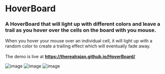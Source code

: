 # HoverBoard
### A HoverBoard that will light up with different colors and leave a trail as you hover over the cells on the board with you mouse.
When you hover your mouse over an individual cell, it will light up with a random color to create a trailing effect which will eventually fade away. <br><br>
The demo is live at **https://therealrajan.github.io/HoverBoard/** <br>

![image](https://user-images.githubusercontent.com/22878736/133244569-062cf8c8-ebc3-4c13-93cf-a0626c123931.png)
![image](https://user-images.githubusercontent.com/22878736/133244664-7da257a5-0402-41b9-b718-0c2b8e502233.png)
![image](https://user-images.githubusercontent.com/22878736/133244802-4b4df8f5-d28a-438e-ac76-a4b85b13631c.png)

